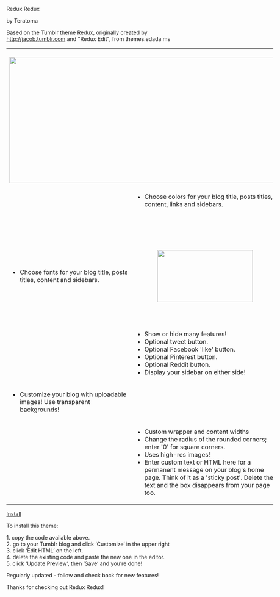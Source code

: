 Redux Redux

by Teratoma

Based on the Tumblr theme Redux, originally created by http://jacob.tumblr.com and "Redux Edit", from themes.edada.ms

<center>
			<table border="0" cellpadding="1" cellspacing="1" style="width: 700px;">
				<tbody>
					<tr>
						<td colspan="2" style="vertical-align: top; height: 360px;">
							<br />
							<img alt="" src="http://dl.dropbox.com/s/l1t4v55sohzj36s/splash.png" style="width: 700px; height: 330px; margin: 0px;" /></td>
					</tr>
					<tr>
						<td style="vertical-align: top; width: 350px; text-align: center;">
							<img alt="" src="http://dl.dropbox.com/s/mm1csj6subxns2m/settings01.png" /></td>
						<td style="width: 350px; vertical-align: middle; text-align: left;">
							<ul>
								<li>
									Choose colors for your blog title, posts titles, content, links and sidebars.</li>
							</ul>
							<p>
								&nbsp;</p>
						</td>
					</tr>
					<tr>
						<td style="vertical-align: middle; height: 136px; width: 350px;">
							<ul>
								<li>
									Choose fonts for your blog title, posts titles, content and sidebars.</li>
							</ul>
						</td>
						<td style="width: 350px; vertical-align: middle; height: 136px;">
							<p>
								&nbsp;</p>
							<p style="text-align: center;">
								<img alt="" src="http://dl.dropbox.com/s/g3ew45o6vwdpu3c/settings02.png" style="width: 250px; height: 136px; text-align: right;" /></p>
							<p>
								&nbsp;</p>
						</td>
					</tr>
					<tr>
						<td style="vertical-align: top; text-align: center;">
							<img alt="" src="http://dl.dropbox.com/s/eqegz773li3y641/settings03.png" /></td>
						<td style="width: 400px; vertical-align: middle;">
							<ul>
								<li>
									Show or hide many features!</li>
								<li>
									Optional tweet button.</li>
								<li>
									Optional Facebook &#39;like&#39; button.</li>
								<li>
									Optional Pinterest button.</li>
								<li>
									Optional Reddit button.</li>
								<li>
									Display your sidebar on either side!</li>
							</ul>
						</td>
					</tr>
					<tr>
						<td style="vertical-align: middle;">
							<ul>
								<li>
									Customize your blog with uploadable images! Use transparent backgrounds!</li>
							</ul>
						</td>
						<td style="width: 400px; vertical-align: top; text-align: center;">
							<img alt="" src="http://dl.dropbox.com/s/8fckszj10s88uhm/settings04.png" /></td>
					</tr>
					<tr>
						<td style="vertical-align: top; text-align: center;">
							<img alt="" src="http://dl.dropbox.com/s/hg4n0nag2hd3r3n/settings05.png" /></td>
						<td style="width: 400px; vertical-align: top;">
							<ul>
								<li>
									Custom wrapper and content widths</li>
								<li>
									Change the radius of the rounded corners; enter &#39;0&#39; for square corners.</li>
								<li>
									Uses high-res images!</li>
								<li>
									Enter custom text or HTML here for a permanent message on your blog&#39;s home page. Think of it as a &#39;sticky post&#39;. Delete the text and the box disappears from your page too.</li>
							</ul>
						</td>
					</tr>
				</tbody>
			</table>
		</center>
		<p style="text-align: left;">
			<a href="http://t.teratoma.tk/reduxredux">Install</a></p>
		<p style="text-align: left;">
			To install this theme:</p>
		<p style="text-align: left;">
			1. copy the code available above.<br />
			2. go to your Tumblr blog and click &lsquo;Customize&rsquo; in the upper right<br />
			3. click &lsquo;Edit HTML&rsquo; on the left.<br />
			4. delete the existing code and paste the new one in the editor.<br />
			5. click &lsquo;Update Preview&rsquo;, then &lsquo;Save&rsquo; and you&rsquo;re done!</p>
		<p style="text-align: left;">
			Regularly updated - follow and check back for new features!</p>
		<p style="text-align: left;">
			Thanks for checking out Redux Redux!</p>